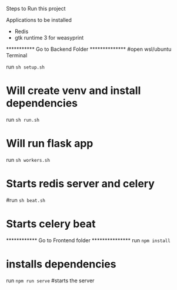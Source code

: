 Steps to Run this project

Applications to be installed
- Redis
- gtk runtime 3 for weasyprint

*********** Go to Backend Folder **************
#open wsl/ubuntu Terminal

run `sh setup.sh`
# Will create venv and install dependencies


run `sh run.sh`
# Will run flask app


run `sh workers.sh`
# Starts redis server and celery

#run `sh beat.sh`
# Starts celery beat


************ Go to Frontend folder ***************
run `npm install`
# installs dependencies

run `npm run serve`
#starts the server
